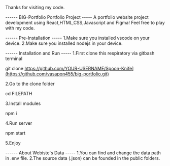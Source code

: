 Thanks for visiting my code.

------ BIG-Portfolio Portfolio Project ----- A portfolio website project development using React,HTML,CSS,Javascript and Figma! Feel free to play with my code.

------ Pre-Installation ----- 1.Make sure you installed vscode on your device. 2.Make sure you installed nodejs in your device.

------ Installation and Run ----- 1.First clone this respiratory via gitbash terminal

git clone https://github.com/YOUR-USERNAME/Spoon-Knife](https://github.com/vasapon455/big-portfolio.git)

2.Go to the clone folder

cd FILEPATH

3.Install modules

npm i

4.Run server

npm start

5.Enjoy

------ About Webiste's Data ----- 1.You can find and change the data path in .env file. 2.The source data (.json) can be founded in the public folders.
